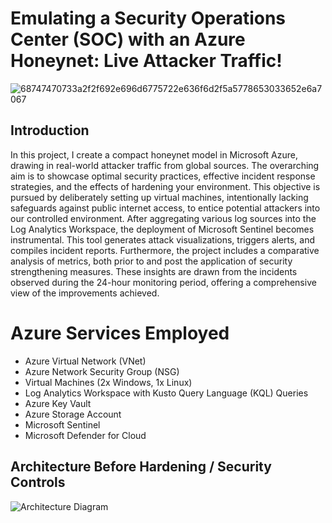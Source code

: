 # Emulating a Security Operations Center (SOC) with an Azure Honeynet: Live Attacker Traffic!

![68747470733a2f2f692e696d6775722e636f6d2f5a5778653033652e6a7067](https://user-images.githubusercontent.com/109401839/236074219-a957c5f2-21e9-4501-9d9d-ed879e01558f.jpg)

## Introduction

In this project, I create a compact honeynet model in Microsoft Azure, drawing in real-world attacker traffic from global sources. The overarching aim is to showcase optimal security practices, effective incident response strategies, and the effects of hardening your environment. This objective is pursued by deliberately setting up virtual machines, intentionally lacking safeguards against public internet access, to entice potential attackers into our controlled environment. After aggregating various log sources into the Log Analytics Workspace, the deployment of Microsoft Sentinel becomes instrumental. This tool generates attack visualizations, triggers alerts, and compiles incident reports. 
Furthermore, the project includes a comparative analysis of metrics, both prior to and post the application of security strengthening measures. These insights are drawn from the incidents observed during the 24-hour monitoring period, offering a comprehensive view of the improvements achieved.


# Azure Services Employed

- Azure Virtual Network (VNet)
- Azure Network Security Group (NSG)
- Virtual Machines (2x Windows, 1x Linux)
- Log Analytics Workspace with Kusto Query Language (KQL) Queries
- Azure Key Vault
- Azure Storage Account
- Microsoft Sentinel
- Microsoft Defender for Cloud


## Architecture Before Hardening / Security Controls

![Architecture Diagram](https://i.imgur.com/aBDwnKb.jpg)
